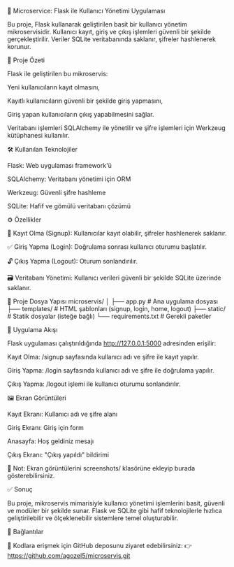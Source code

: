 🧩 Microservice: Flask ile Kullanıcı Yönetimi Uygulaması

Bu proje, Flask kullanarak geliştirilen basit bir kullanıcı yönetim mikroservisidir. Kullanıcı kayıt, giriş ve çıkış işlemleri güvenli bir şekilde gerçekleştirilir. Veriler SQLite veritabanında saklanır, şifreler hashlenerek korunur.

🚀 Proje Özeti

Flask ile geliştirilen bu mikroservis:

Yeni kullanıcıların kayıt olmasını,

Kayıtlı kullanıcıların güvenli bir şekilde giriş yapmasını,

Giriş yapan kullanıcıların çıkış yapabilmesini sağlar.

Veritabanı işlemleri SQLAlchemy ile yönetilir ve şifre işlemleri için Werkzeug kütüphanesi kullanılır.

🛠️ Kullanılan Teknolojiler

Flask: Web uygulaması framework'ü

SQLAlchemy: Veritabanı yönetimi için ORM

Werkzeug: Güvenli şifre hashleme

SQLite: Hafif ve gömülü veritabanı çözümü

⚙️ Özellikler

🔐 Kayıt Olma (Signup): Kullanıcılar kayıt olabilir, şifreler hashlenerek saklanır.

✅ Giriş Yapma (Login): Doğrulama sonrası kullanıcı oturumu başlatılır.

🔓 Çıkış Yapma (Logout): Oturum sonlandırılır.

🗃️ Veritabanı Yönetimi: Kullanıcı verileri güvenli bir şekilde SQLite üzerinde saklanır.

📁 Proje Dosya Yapısı
microservis/
│
├── app.py               # Ana uygulama dosyası
├── templates/           # HTML şablonları (signup, login, home, logout)
├── static/              # Statik dosyalar (isteğe bağlı)
└── requirements.txt     # Gerekli paketler

🧪 Uygulama Akışı

Flask uygulaması çalıştırıldığında http://127.0.0.1:5000 adresinden erişilir:

Kayıt Olma: /signup sayfasında kullanıcı adı ve şifre ile kayıt yapılır.

Giriş Yapma: /login sayfasında kullanıcı adı ve şifre ile doğrulama yapılır.

Çıkış Yapma: /logout işlemi ile kullanıcı oturumu sonlandırılır.

🖼️ Ekran Görüntüleri

Kayıt Ekranı: Kullanıcı adı ve şifre alanı

Giriş Ekranı: Giriş için form

Anasayfa: Hoş geldiniz mesajı

Çıkış Ekranı: "Çıkış yapıldı" bildirimi

📸 Not: Ekran görüntülerini screenshots/ klasörüne ekleyip burada gösterebilirsiniz.

✅ Sonuç

Bu proje, mikroservis mimarisiyle kullanıcı yönetimi işlemlerini basit, güvenli ve modüler bir şekilde sunar. Flask ve SQLite gibi hafif teknolojilerle hızlıca geliştirilebilir ve ölçeklenebilir sistemlere temel oluşturabilir.

🔗 Bağlantılar

📂 Kodlara erişmek için GitHub deposunu ziyaret edebilirsiniz:
👉 https://github.com/agozel5/microservis.git
